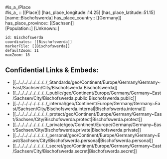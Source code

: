 ﻿---
location: [51.15,14.25] 
mapzoom: [7,12] 
mapmarker: city 
type: City
tags:
- geo/City


SpocWebEntityId: 29199
isDeleted: false
confidential: public

---
#is_a_/Place  
#is_a_ :: [[Place]] 
[has_place_longitude::14.25] 
[has_place_latitude::51.15] 
[name::Bischofswerda] 
has_place_country:: [[Germany]]  
has_place_province:: [[Sachsen]]  
[Population::] 
[Unknown::] 


```leaflet
id: Bischofswerda
coordinates: [[Bischofswerda]] 
markerFile: [[Bischofswerda]] 
defaultZoom: 11 
maxZoom: 18
```


## Confidential Links & Embeds: 
- [[../../../../../../../../_Standards/geo/Continent/Europe/Germany/Germany~East/Sachsen/City/Bischofswerda|Bischofswerda]] 
- [[../../../../../../../../_public/geo/Continent/Europe/Germany/Germany~East/Sachsen/City/Bischofswerda.public|Bischofswerda.public]] 
- [[../../../../../../../../_internal/geo/Continent/Europe/Germany/Germany~East/Sachsen/City/Bischofswerda.internal|Bischofswerda.internal]] 
- [[../../../../../../../../_protect/geo/Continent/Europe/Germany/Germany~East/Sachsen/City/Bischofswerda.protect|Bischofswerda.protect]] 
- [[../../../../../../../../_private/geo/Continent/Europe/Germany/Germany~East/Sachsen/City/Bischofswerda.private|Bischofswerda.private]] 
- [[../../../../../../../../_personal/geo/Continent/Europe/Germany/Germany~East/Sachsen/City/Bischofswerda.personal|Bischofswerda.personal]] 
- [[../../../../../../../../_secret/geo/Continent/Europe/Germany/Germany~East/Sachsen/City/Bischofswerda.secret|Bischofswerda.secret]] 

